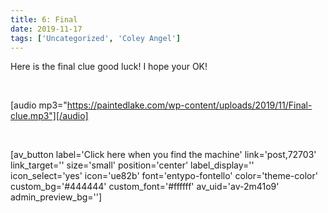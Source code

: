 ```yaml
---
title: 6: Final
date: 2019-11-17
tags: ['Uncategorized', 'Coley Angel']
---
```


Here is the final clue good luck! I hope your OK!

 

[audio mp3="https://paintedlake.com/wp-content/uploads/2019/11/Final-clue.mp3"][/audio]

 

[av_button label='Click here when you find the machine' link='post,72703' link_target='' size='small' position='center' label_display='' icon_select='yes' icon='ue82b' font='entypo-fontello' color='theme-color' custom_bg='#444444' custom_font='#ffffff' av_uid='av-2m41o9' admin_preview_bg='']
